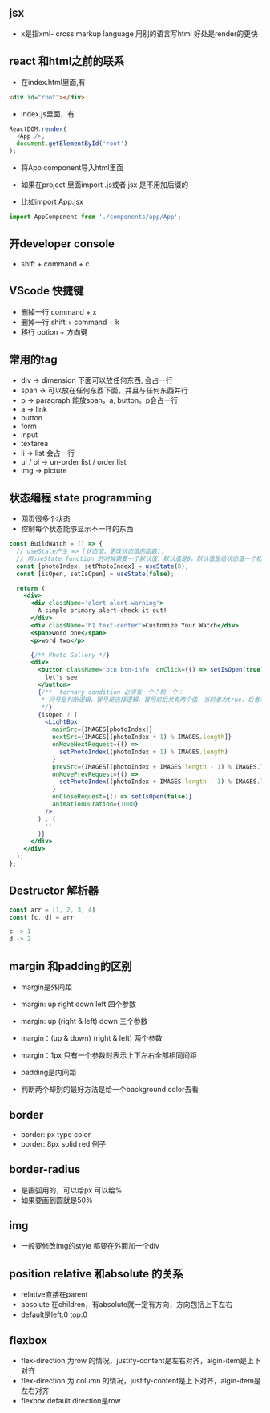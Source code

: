 ## jsx
- x是指xml- cross markup language 用别的语言写html 好处是render的更快

## react 和html之前的联系
- 在index.html里面,有
```html
<div id="root"></div>
```

- index.js里面，有
```js
ReactDOM.render(
  <App />,
  document.getElementById('root')
);
```

- 将App component导入html里面

- 如果在project 里面import .js或者.jsx 是不用加后缀的
- 比如import App.jsx
```js
import AppComponent from './components/app/App';
```


## 开developer console
- shift + command + c


## VScode 快捷键
- 删掉一行 command + x
- 删掉一行 shift + command + k
- 移行 option + 方向键

## 常用的tag
- div -> dimension 下面可以放任何东西, 会占一行
- span -> 可以放在任何东西下面，并且与任何东西并行
- p -> paragraph 能放span，a, button。p会占一行
- a -> link
- button
- form
- input
- textarea
- li -> list 会占一行
- ul / ol -> un-order list / order list
- img -> picture

## 状态编程 state programming
- 网页很多个状态
- 控制每个状态能够显示不一样的东西
```jsx
const BuildWatch = () => {
  // useState产生 => [状态值，更改状态值的函数],
  // 用useState function 的时候需要一个默认值，默认值是0，默认值是给状态值一个初始值
  const [photoIndex, setPhotoIndex] = useState(0);
  const [isOpen, setIsOpen] = useState(false);

  return (
    <div>
      <div className='alert alert-warning'>
        A simple primary alert—check it out!
      </div>
      <div className='h1 text-center'>Customize Your Watch</div>
      <span>word one</span>
      <p>word two</p>

      {/** Photo Gallery */}
      <div>
        <button className='btn btn-info' onClick={() => setIsOpen(true)}>
          let's see
        </button>
        {/**  ternary condition 必须有一个？和一个：
         * 问号是判断逻辑，冒号是选择逻辑，冒号前后共有两个值，当前者为true，后者为false的对应值
         */}
        {isOpen ? (
          <LightBox
            mainSrc={IMAGES[photoIndex]}
            nextSrc={IMAGES[(photoIndex + 1) % IMAGES.length]}
            onMoveNextRequest={() =>
              setPhotoIndex((photoIndex + 1) % IMAGES.length)
            }
            prevSrc={IMAGES[(photoIndex + IMAGES.length - 1) % IMAGES.length]}
            onMovePrevRequest={() =>
              setPhotoIndex((photoIndex + IMAGES.length - 1) % IMAGES.length)
            }
            onCloseRequest={() => setIsOpen(false)}
            animationDuration={1000}
          />
        ) : (
          ''
        )}
      </div>
    </div>
  );
};
```


## Destructor 解析器
```js
const arr = [1, 2, 3, 4]
const [c, d] = arr

c -> 1
d -> 2
```

## margin 和padding的区别
- margin是外间距
- margin: up right down left 四个参数
- margin: up (right & left) down 三个参数
- margin：(up & down) (right & left) 两个参数
- margin：1px 只有一个参数时表示上下左右全部相同间距

- padding是内间距
- 判断两个却别的最好方法是给一个background color去看

## border
- border: px type color
- border: 8px solid red 例子

## border-radius
- 是画弧用的，可以给px 可以给%
- 如果要画到圆就是50%

## img
- 一般要修改img的style 都要在外面加一个div

## position relative 和absolute 的关系
- relative直接在parent
- absolute 在children，有absolute就一定有方向，方向包括上下左右
- default是left:0 top:0

## flexbox
- flex-direction 为row 的情况，justify-content是左右对齐，algin-item是上下对齐
- flex-direction 为 column 的情况，justify-content是上下对齐，algin-item是左右对齐
- flexbox default direction是row
